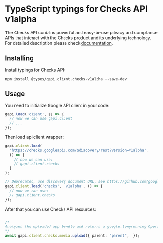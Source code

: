 # TypeScript typings for Checks API v1alpha

The Checks API contains powerful and easy-to-use privacy and compliance APIs that interact with the Checks product and its underlying technology.
For detailed description please check [documentation](https://developers.google.com/checks).

## Installing

Install typings for Checks API:

```
npm install @types/gapi.client.checks-v1alpha --save-dev
```

## Usage

You need to initialize Google API client in your code:

```typescript
gapi.load('client', () => {
  // now we can use gapi.client
  // ...
});
```

Then load api client wrapper:

```typescript
gapi.client.load(
  'https://checks.googleapis.com/$discovery/rest?version=v1alpha',
  () => {
    // now we can use:
    // gapi.client.checks
  }
);
```

```typescript
// Deprecated, use discovery document URL, see https://github.com/google/google-api-javascript-client/blob/master/docs/reference.md#----gapiclientloadname----version----callback--
gapi.client.load('checks', 'v1alpha', () => {
  // now we can use:
  // gapi.client.checks
});
```

After that you can use Checks API resources: <!-- TODO: make this work for multiple namespaces -->

````typescript

/*
Analyzes the uploaded app bundle and returns a google.longrunning.Operation containing the generated Report. ## Example (upload only) Send a regular POST request with the header `X-Goog-Upload-Protocol: raw`. ``` POST https://checks.googleapis.com/upload/v1alpha/{parent=accounts/*/apps/*}/reports:analyzeUpload HTTP/1.1 X-Goog-Upload-Protocol: raw Content-Length: Content-Type: application/octet-stream ``` ## Example (upload with metadata) Send a multipart POST request where the first body part contains the metadata JSON and the second body part contains the binary upload. Include the header `X-Goog-Upload-Protocol: multipart`. ``` POST https://checks.googleapis.com/upload/v1alpha/{parent=accounts/*/apps/*}/reports:analyzeUpload HTTP/1.1 X-Goog-Upload-Protocol: multipart Content-Length: ? Content-Type: multipart/related; boundary=BOUNDARY --BOUNDARY Content-Type: application/json {"code_reference_id":"db5bcc20f94055fb5bc08cbb9b0e7a5530308786"} --BOUNDARY --BOUNDARY-- ``` *Note:* Metadata-only requests are not supported.
*/
await gapi.client.checks.media.upload({ parent: "parent",  });
````
